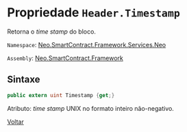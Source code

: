 # Propriedade `Header.Timestamp`

Retorna o *time stamp* do bloco.

`Namespace`: [Neo.SmartContract.Framework.Services.Neo](../../neo.md)

`Assembly`: [Neo.SmartContract.Framework](../../../dotnet.md)

## Sintaxe

```c#
public extern uint Timestamp {get;}
```

Atributo: *time stamp* UNIX no formato inteiro não-negativo.



[Voltar](../header.md)
